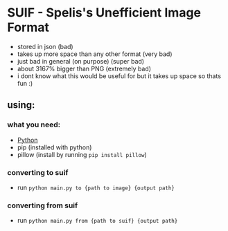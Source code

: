 # SUIF - Spelis's Unefficient Image Format

* stored in json (bad)
* takes up more space than any other format (very bad)
* just bad in general (on purpose) (super bad)
* about 3167% bigger than PNG (extremely bad)
* i dont know what this would be useful for but it takes up space so thats fun :)

## using: 

### what you need:
* [Python](https://python.org/downloads/)
* pip (installed with python)
* pillow (install by running `pip install pillow`)

### converting to suif
* run `python main.py to {path to image} {output path}`

### converting from suif
* run `python main.py from {path to suif} {output path}`
